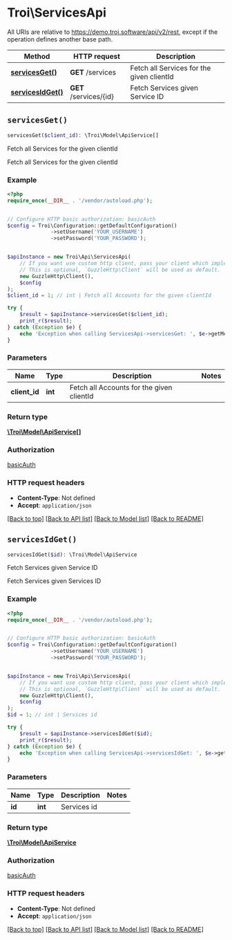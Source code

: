 # Troi\ServicesApi

All URIs are relative to https://demo.troi.software/api/v2/rest, except if the operation defines another base path.

| Method | HTTP request | Description |
| ------------- | ------------- | ------------- |
| [**servicesGet()**](ServicesApi.md#servicesGet) | **GET** /services | Fetch all Services for the given clientId |
| [**servicesIdGet()**](ServicesApi.md#servicesIdGet) | **GET** /services/{id} | Fetch Services given Service ID |


## `servicesGet()`

```php
servicesGet($client_id): \Troi\Model\ApiService[]
```

Fetch all Services for the given clientId

Fetch all Services for the given clientId

### Example

```php
<?php
require_once(__DIR__ . '/vendor/autoload.php');


// Configure HTTP basic authorization: basicAuth
$config = Troi\Configuration::getDefaultConfiguration()
              ->setUsername('YOUR_USERNAME')
              ->setPassword('YOUR_PASSWORD');


$apiInstance = new Troi\Api\ServicesApi(
    // If you want use custom http client, pass your client which implements `GuzzleHttp\ClientInterface`.
    // This is optional, `GuzzleHttp\Client` will be used as default.
    new GuzzleHttp\Client(),
    $config
);
$client_id = 1; // int | Fetch all Accounts for the given clientId

try {
    $result = $apiInstance->servicesGet($client_id);
    print_r($result);
} catch (Exception $e) {
    echo 'Exception when calling ServicesApi->servicesGet: ', $e->getMessage(), PHP_EOL;
}
```

### Parameters

| Name | Type | Description  | Notes |
| ------------- | ------------- | ------------- | ------------- |
| **client_id** | **int**| Fetch all Accounts for the given clientId | |

### Return type

[**\Troi\Model\ApiService[]**](../Model/ApiService.md)

### Authorization

[basicAuth](../../README.md#basicAuth)

### HTTP request headers

- **Content-Type**: Not defined
- **Accept**: `application/json`

[[Back to top]](#) [[Back to API list]](../../README.md#endpoints)
[[Back to Model list]](../../README.md#models)
[[Back to README]](../../README.md)

## `servicesIdGet()`

```php
servicesIdGet($id): \Troi\Model\ApiService
```

Fetch Services given Service ID

Fetch Services given Services ID

### Example

```php
<?php
require_once(__DIR__ . '/vendor/autoload.php');


// Configure HTTP basic authorization: basicAuth
$config = Troi\Configuration::getDefaultConfiguration()
              ->setUsername('YOUR_USERNAME')
              ->setPassword('YOUR_PASSWORD');


$apiInstance = new Troi\Api\ServicesApi(
    // If you want use custom http client, pass your client which implements `GuzzleHttp\ClientInterface`.
    // This is optional, `GuzzleHttp\Client` will be used as default.
    new GuzzleHttp\Client(),
    $config
);
$id = 1; // int | Services id

try {
    $result = $apiInstance->servicesIdGet($id);
    print_r($result);
} catch (Exception $e) {
    echo 'Exception when calling ServicesApi->servicesIdGet: ', $e->getMessage(), PHP_EOL;
}
```

### Parameters

| Name | Type | Description  | Notes |
| ------------- | ------------- | ------------- | ------------- |
| **id** | **int**| Services id | |

### Return type

[**\Troi\Model\ApiService**](../Model/ApiService.md)

### Authorization

[basicAuth](../../README.md#basicAuth)

### HTTP request headers

- **Content-Type**: Not defined
- **Accept**: `application/json`

[[Back to top]](#) [[Back to API list]](../../README.md#endpoints)
[[Back to Model list]](../../README.md#models)
[[Back to README]](../../README.md)

